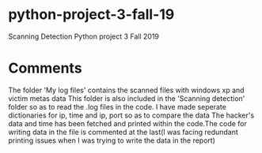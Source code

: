 # python-project-3-fall-19
Scanning Detection Python project 3 Fall 2019


# Comments

The folder 'My log files' contains the scanned files with windows xp and victim metas data
This folder is also included in the 'Scanning detection' folder so as to read the .log files  in the code.
I have made seperate dictionaries for ip, time and ip, port so as to compare the data
The hacker's data and time has been fetched and printed within the code.The code for writing data in the file is commented at the last(I was facing redundant printing issues when I was trying to write the data in the report)